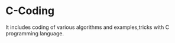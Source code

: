 # C-Coding
It includes coding of various algorithms and examples,tricks with C programming language.
